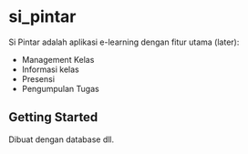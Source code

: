 # si_pintar

Si Pintar adalah aplikasi e-learning dengan fitur utama (later):
- Management Kelas
- Informasi kelas
- Presensi
- Pengumpulan Tugas

## Getting Started

Dibuat dengan database dll.
